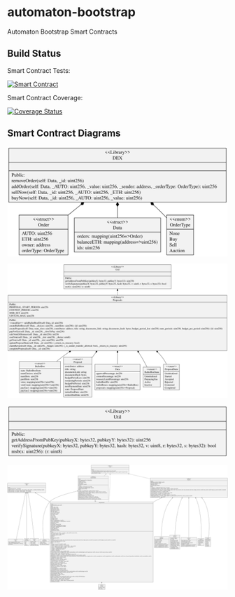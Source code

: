 # automaton-bootstrap
Automaton Bootstrap Smart Contracts

## Build Status

Smart Contract Tests:

[![Smart Contract](https://github.com/automaton-network/automaton-bootstrap/workflows/Solidity%20CI/badge.svg?branch=master)](https://github.com/automaton-network/automaton-bootstrap/actions?query=workflow%3A%22Solidity+CI%22+branch%3Amaster)

Smart Contract Coverage:

[![Coverage Status](https://coveralls.io/repos/github/automaton-network/automaton-bootstrap/badge.svg?branch=master&service=github)](https://coveralls.io/github/automaton-network/automaton-bootstrap?branch=master)

## Smart Contract Diagrams

![DEX](diagrams/dex.svg)

![Proposals](diagrams/proposals.svg)

![Util](diagrams/util.svg)

![KingAutomaton](diagrams/king-automaton.svg)
